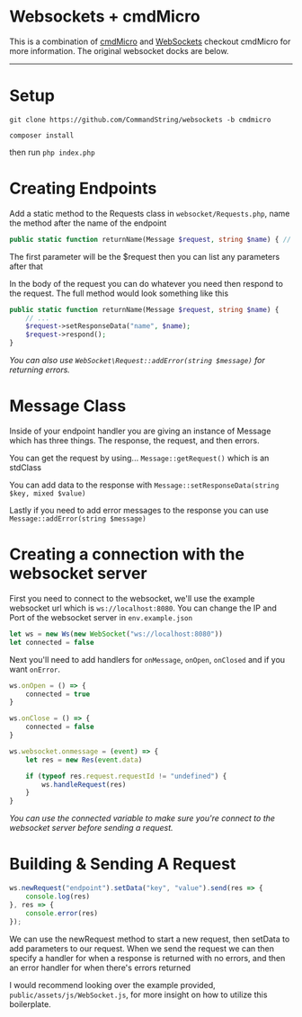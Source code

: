 # Websockets + cmdMicro

This is a combination of [cmdMicro](https://github.com/commandstring/cmdmicro) and [WebSockets](https://github.com/commandstring/websockets) checkout cmdMicro for more information. The original websocket docks are below.

---

# Setup

`git clone https://github.com/CommandString/websockets -b cmdmicro`

`composer install`

then run `php index.php`

# Creating Endpoints

Add a static method to the Requests class in `websocket/Requests.php`, name the method after the name of the endpoint

```php
public static function returnName(Message $request, string $name) { // ...
```

The first parameter will be the $request then you can list any parameters after that

In the body of the request you can do whatever you need then respond to the request. The full method would look something like this

```php
public static function returnName(Message $request, string $name) {
    // ...
    $request->setResponseData("name", $name);
    $request->respond();
}
```

*You can also use `WebSocket\Request::addError(string $message)` for returning errors.*

# Message Class

Inside of your endpoint handler you are giving an instance of Message which has three things. The response, the request, and then errors. 

You can get the request by using... `Message::getRequest()` which is an stdClass  

You can add data to the response with `Message::setResponseData(string $key, mixed $value)`

Lastly if you need to add error messages to the response you can use `Message::addError(string $message)`

# Creating a connection with the websocket server

First you need to connect to the websocket, we'll use the example websocket url which is `ws://localhost:8080`. You can change the IP and Port of the websocket server in `env.example.json`

```js
let ws = new Ws(new WebSocket("ws://localhost:8080"))
let connected = false
```

Next you'll need to add handlers for `onMessage`, `onOpen`, `onClosed` and if you want `onError`.
```js
ws.onOpen = () => {
    connected = true
}

ws.onClose = () => {
    connected = false
}

ws.websocket.onmessage = (event) => {
    let res = new Res(event.data)

    if (typeof res.request.requestId != "undefined") {
        ws.handleRequest(res)
    }
}
```

*You can use the connected variable to make sure you're connect to the websocket server before sending a request.*

# Building & Sending A Request

```js
ws.newRequest("endpoint").setData("key", "value").send(res => {
    console.log(res)
}, res => {
    console.error(res)
});
```

We can use the newRequest method to start a new request, then setData to add parameters to our request. When we send the request we can then specify a handler for when a response is returned with no errors, and then an error handler for when there's errors returned

I would recommend looking over the example provided, `public/assets/js/WebSocket.js`, for more insight on how to utilize this boilerplate.